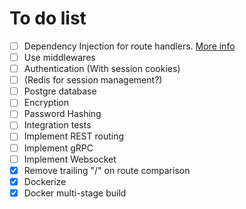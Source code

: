 # To do list

- [ ] Dependency Injection for route handlers. [More info](https://medium.com/@benbjohnson/structuring-applications-in-go-3b04be4ff091)
- [ ] Use middlewares
- [ ] Authentication (With session cookies)
- [ ] (Redis for session management?)
- [ ] Postgre database
- [ ] Encryption
- [ ] Password Hashing
- [ ] Integration tests
- [ ] Implement REST routing
- [ ] Implement gRPC
- [ ] Implement Websocket
- [X] Remove trailing "/" on route comparison
- [X] Dockerize
- [X] Docker multi-stage build
